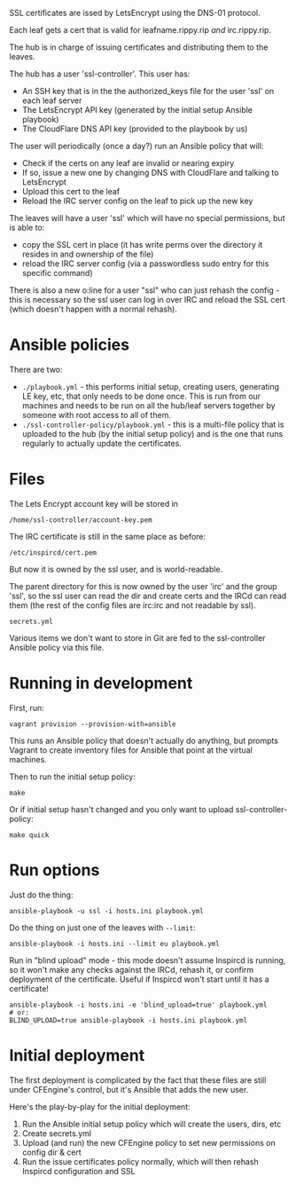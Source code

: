 SSL certificates are issed by LetsEncrypt using the DNS-01 protocol.

Each leaf gets a cert that is valid for leafname.rippy.rip _and_ irc.rippy.rip.

The hub is in charge of issuing certificates and distributing them to the leaves.

The hub has a user 'ssl-controller'. This user has:

* An SSH key that is in the the authorized_keys file for the user 'ssl' on each leaf server
* The LetsEncrypt API key (generated by the initial setup Ansible playbook)
* The CloudFlare DNS API key (provided to the playbook by us)

The user will periodically (once a day?) run an Ansible policy that will:

* Check if the certs on any leaf are invalid or nearing expiry
* If so, issue a new one by changing DNS with CloudFlare and talking to LetsEncrypt
* Upload this cert to the leaf
* Reload the IRC server config on the leaf to pick up the new key

The leaves will have a user 'ssl' which will have no special permissions, but is able to:

* copy the SSL cert in place (it has write perms over the directory it resides in and ownership of the file)
* reload the IRC server config (via a passwordless sudo entry for this specific command)

There is also a new o:line for a user "ssl" who can just rehash the config - this is necessary so the ssl user can log in over IRC and reload the SSL cert (which doesn't happen with a normal rehash).

# Ansible policies

There are two:

* `./playbook.yml` - this performs initial setup, creating users, generating LE key, etc, that only needs to be done once. This is run from our machines and needs to be run on all the hub/leaf servers together by someone with root access to all of them.
* `./ssl-controller-policy/playbook.yml` - this is a multi-file policy that is uploaded to the hub (by the initial setup policy) and is the one that runs regularly to actually update the certificates.

# Files

The Lets Encrypt account key will be stored in

`/home/ssl-controller/account-key.pem`

The IRC certificate is still in the same place as before:

`/etc/inspircd/cert.pem`

But now it is owned by the ssl user, and is world-readable.

The parent directory for this is now owned by the user 'irc' and the group 'ssl', so the ssl user can read the dir and create certs and the IRCd can read them (the rest of the config files are irc:irc and not readable by ssl).

`secrets.yml`

Various items we don't want to store in Git are fed to the ssl-controller Ansible policy via this file.

# Running in development

First, run:

`vagrant provision --provision-with=ansible`

This runs an Ansible policy that doesn't actually do anything, but prompts Vagrant to create inventory files for Ansible that point at the virtual machines.

Then to run the initial setup policy:

`make`

Or if initial setup hasn't changed and you only want to upload ssl-controller-policy:

`make quick`

# Run options

Just do the thing:

```
ansible-playbook -u ssl -i hosts.ini playbook.yml
```

Do the thing on just one of the leaves with `--limit`:

```
ansible-playbook -i hosts.ini --limit eu playbook.yml
```

Run in "blind upload" mode - this mode doesn't assume Inspircd is running, so it won't make any checks against the IRCd, rehash it, or confirm deployment of the certificate. Useful if Inspircd won't start until it has a certificate!

```
ansible-playbook -i hosts.ini -e 'blind_upload=true' playbook.yml
# or:
BLIND_UPLOAD=true ansible-playbook -i hosts.ini playbook.yml
```

# Initial deployment

The first deployment is complicated by the fact that these files are still under CFEngine's control, but it's Ansible that adds the new user.

Here's the play-by-play for the initial deployment:

1. Run the Ansible initial setup policy which will create the users, dirs, etc
2. Create secrets.yml
3. Upload (and run) the new CFEngine policy to set new permissions on config dir & cert
4. Run the issue certificates policy normally, which will then rehash Inspircd configuration and SSL
